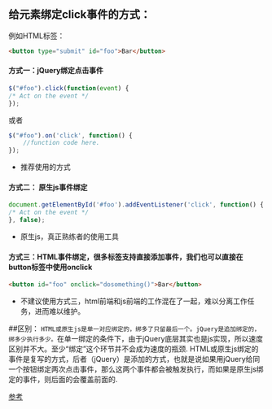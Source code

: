 ## 给元素绑定click事件的方式：

例如HTML标签：
```html
<button type="submit" id="foo">Bar</button>
```

#### 方式一：jQuery绑定点击事件
```javascript
$("#foo").click(function(event) {
/* Act on the event */
});
```
或者
```javascript
$("#foo").on('click', function() {
    //function code here.
});
```
* 推荐使用的方式

#### 方式二： 原生js事件绑定
```javascript
document.getElementById('#foo').addEventListener('click', function() {
/* Act on the event */
}, false);
```
* 原生js，真正熟练者的使用工具

#### 方式三：HTML事件绑定，很多标签支持直接添加事件，我们也可以直接在button标签中使用onclick
```html
<button id="foo" onclick="dosomething()">Bar</button>
```
* 不建议使用方式三，html前端和js前端的工作混在了一起，难以分离工作任务，进而难以维护。


##区别：
`HTML或原生js是单一对应绑定的，绑多了只留最后一个。jQuery是追加绑定的，绑多少执行多少。`在单一绑定的条件下，由于jQuery底层其实也是js实现，所以速度区别并不大。至少“绑定”这个环节并不会成为速度的瓶颈.
HTML或原生js绑定的事件是复写的方式，后者（jQuery）是添加的方式，也就是说如果用jQuery给同一个按钮绑定两次点击事件，那么这两个事件都会被触发执行，而如果是原生js绑定的事件，则后面的会覆盖前面的.

[参考](https://segmentfault.com/q/1010000000332625)
